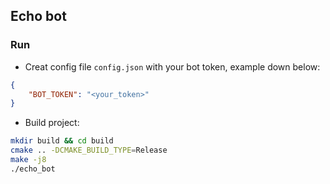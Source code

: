 ## Echo bot

### Run
- Creat config file `config.json` with your bot token, example down below:
```config.json
{
    "BOT_TOKEN": "<your_token>"
}
```
- Build project:
```bash
mkdir build && cd build
cmake .. -DCMAKE_BUILD_TYPE=Release
make -j8
./echo_bot
```
